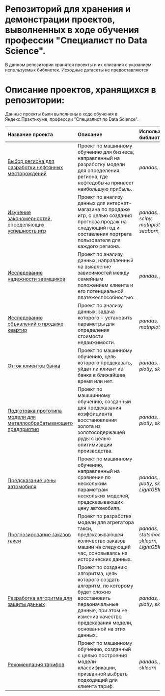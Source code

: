 # Репозиторий для хранения и демонстрации проектов, выволненных в ходе обучения профессии "Специалист по Data Science".

В данном репозитории хранятся проекты и их описания с указанием используемых библиотек. Исходные датасеты не предоставляются.

# Описание проектов, хранящихся в репозитории: 

Данные проекты были выполнены в ходе обучения в Яндекс.Практикуме, профессии "Специалист по Data Science".

| Название проекта | Описание | Используемые библиотеки | 
| :---------------------- | :---------------------- | :---------------------- |
| [Выбор региона для разработки нефтянных месторождений](selection_of_oil_fields) |Проект по машинному обучению для бизнеса, направленный на разработку модели для определения региона, где нефтедобыча принесет наибольшую прибыль.|*pandas, sklearn*|
| [Изучение закономерностей, определяющих успешность игр](online_games_store) |Проект по анализу данных для интернет-магазина по продаже игр, с целью создания прогноза продаж на следующий год и составления портрета пользователя для каждого региона.|*pandas, numpy, scipy, mathplotlib, seaborn, plotly*|
| [Исследование надежности заемщиков](borrowers_reliability) |Проект по анализу данных, направленный на выявление зависимостей между семейным положением клиента и его потенциальной платежеспособностью.|*pandas, plotly*|
| [Исследование объявлений о продаже квартир](apartment_sale_announcement) |Проект по анализу данных, задача которого - установить параметры для определения стоимости недвижимости.|*pandas, mathplotlib*|
| [Отток клиентов банка](customer_churn) |Проект по машинному обучению, цель которого предсказать, уйдет ли клиент из банка в ближайшее время или нет.|*pandas, numpy, plotly, sklearn*|
| [Подготовка прототипа модели для металлообрабатывающего предприятия](gold_mining) |Проект по машшинному обучению, созданный для предсказания коэффициента восстановления золота из золотосодержащей руды с целью опитимизации производства.|*pandas, numpy, plotly, sklearn*|
| [Предсказание цены автомобиля](car_price_prediction) |Проект по машинному обучению, направленный на сравнение по нескольким параметрам нескольких моделей, предсказывающих цену автомобиля.|*pandas, numpy, plotly, sklearn, LightGBM*|
| [Прогнозирование заказов такси](taxi_orders) |Проект по разработке модели для агрегатора такси, предсказывающей количество заказов машин на следующий час, основываясь на исторических данных.|*pandas, statsmodels, sklearn, LightGBM*|
| [Разработка алгоритма для защиты данных](data_protection_algorithm) |Проект по созданию алгоритма, цель которого создать алгоритм, по которому будет сложно восстановить первоначальные данные, при этом не изменив качество предсказания модели, основанной на этих данных.|*pandas, numpy, plotly, sklearn*|
| [Рекомендация тарифов](recommendation_of_tariffs) |Проект по машинному обучению, созданный с целью построения модели классификации, призванной выбрать подходящий для клиента тариф.|*pandas, plotly, sklearn*|
